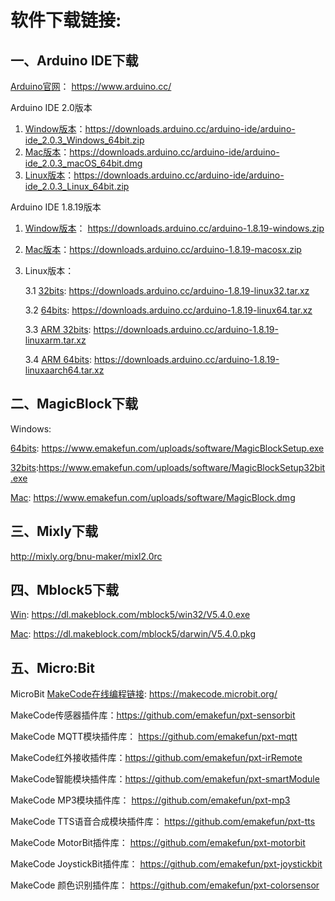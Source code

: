# 软件下载链接:

## 一、Arduino IDE下载

[Arduino官网](https://www.arduino.cc/ )： https://www.arduino.cc/ 

Arduino IDE 2.0版本

1. [Window版本](https://downloads.arduino.cc/arduino-ide/arduino-ide_2.0.3_Windows_64bit.zip)：https://downloads.arduino.cc/arduino-ide/arduino-ide_2.0.3_Windows_64bit.zip
2. [Mac版本](https://downloads.arduino.cc/arduino-ide/arduino-ide_2.0.3_macOS_64bit.dmg)：https://downloads.arduino.cc/arduino-ide/arduino-ide_2.0.3_macOS_64bit.dmg
3. [Linux版本](https://downloads.arduino.cc/arduino-ide/arduino-ide_2.0.3_Linux_64bit.zip)：https://downloads.arduino.cc/arduino-ide/arduino-ide_2.0.3_Linux_64bit.zip

Arduino IDE 1.8.19版本

 1. [Window版本](https://downloads.arduino.cc/arduino-1.8.19-windows.zip)： https://downloads.arduino.cc/arduino-1.8.19-windows.zip

 2. [Mac版本](https://downloads.arduino.cc/arduino-1.8.19-macosx.zip)：https://downloads.arduino.cc/arduino-1.8.19-macosx.zip

 3. Linux版本：

    3.1 [32bits](https://downloads.arduino.cc/arduino-1.8.19-linux32.tar.xz): https://downloads.arduino.cc/arduino-1.8.19-linux32.tar.xz

    3.2 [64bits](https://downloads.arduino.cc/arduino-1.8.19-linux64.tar.xz): https://downloads.arduino.cc/arduino-1.8.19-linux64.tar.xz

    3.3 [ARM 32bits](https://downloads.arduino.cc/arduino-1.8.19-linuxarm.tar.xz): https://downloads.arduino.cc/arduino-1.8.19-linuxarm.tar.xz

    3.4 [ARM 64bits](https://downloads.arduino.cc/arduino-1.8.19-linuxaarch64.tar.xz): https://downloads.arduino.cc/arduino-1.8.19-linuxaarch64.tar.xz

## 二、MagicBlock下载

 Windows: 

[64bits](https://www.emakefun.com/uploads/software/MagicBlockSetup.exe):  https://www.emakefun.com/uploads/software/MagicBlockSetup.exe

[32bits](https://www.emakefun.com/uploads/software/MagicBlockSetup32bit.exe):https://www.emakefun.com/uploads/software/MagicBlockSetup32bit.exe

[Mac](https://www.emakefun.com/uploads/software/MagicBlock.dmg): https://www.emakefun.com/uploads/software/MagicBlock.dmg

## 三、Mixly下载

 http://mixly.org/bnu-maker/mixl2.0rc 

## 四、Mblock5下载

[Win](https://dl.makeblock.com/mblock5/win32/V5.4.0.exe): https://dl.makeblock.com/mblock5/win32/V5.4.0.exe

[Mac](https://dl.makeblock.com/mblock5/darwin/V5.4.0.pkg): https://dl.makeblock.com/mblock5/darwin/V5.4.0.pkg

## 五、Micro:Bit

 MicroBit [MakeCode在线编程链接]( https://makecode.microbit.org/ ):  https://makecode.microbit.org/ 

MakeCode传感器插件库：https://github.com/emakefun/pxt-sensorbit

MakeCode MQTT模块插件库： https://github.com/emakefun/pxt-mqtt

MakeCode红外接收插件库：https://github.com/emakefun/pxt-irRemote

MakeCode智能模块插件库：https://github.com/emakefun/pxt-smartModule

MakeCode MP3模块插件库： https://github.com/emakefun/pxt-mp3 

MakeCode TTS语音合成模块插件库： https://github.com/emakefun/pxt-tts 

MakeCode MotorBit插件库： https://github.com/emakefun/pxt-motorbit

MakeCode JoystickBit插件库： https://github.com/emakefun/pxt-joystickbit 

MakeCode 颜色识别插件库： https://github.com/emakefun/pxt-colorsensor